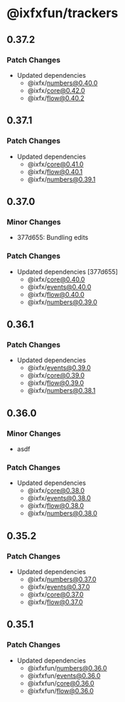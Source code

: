 # @ixfxfun/trackers

## 0.37.2

### Patch Changes

- Updated dependencies
  - @ixfx/numbers@0.40.0
  - @ixfx/core@0.42.0
  - @ixfx/flow@0.40.2

## 0.37.1

### Patch Changes

- Updated dependencies
  - @ixfx/core@0.41.0
  - @ixfx/flow@0.40.1
  - @ixfx/numbers@0.39.1

## 0.37.0

### Minor Changes

- 377d655: Bundling edits

### Patch Changes

- Updated dependencies [377d655]
  - @ixfx/core@0.40.0
  - @ixfx/events@0.40.0
  - @ixfx/flow@0.40.0
  - @ixfx/numbers@0.39.0

## 0.36.1

### Patch Changes

- Updated dependencies
  - @ixfx/events@0.39.0
  - @ixfx/core@0.39.0
  - @ixfx/flow@0.39.0
  - @ixfx/numbers@0.38.1

## 0.36.0

### Minor Changes

- asdf

### Patch Changes

- Updated dependencies
  - @ixfx/core@0.38.0
  - @ixfx/events@0.38.0
  - @ixfx/flow@0.38.0
  - @ixfx/numbers@0.38.0

## 0.35.2

### Patch Changes

- Updated dependencies
  - @ixfx/numbers@0.37.0
  - @ixfx/events@0.37.0
  - @ixfx/core@0.37.0
  - @ixfx/flow@0.37.0

## 0.35.1

### Patch Changes

- Updated dependencies
  - @ixfxfun/numbers@0.36.0
  - @ixfxfun/events@0.36.0
  - @ixfxfun/core@0.36.0
  - @ixfxfun/flow@0.36.0
